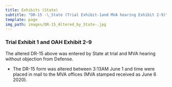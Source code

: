 ```yaml
---
title: Exhibits (State)
subtitle: "DR-15 -\_State (Trial Exhibit-1and MVA hearing Exhibit 2-9)"
template: page
img_path: images/DR-15_Altered_by_State-.jpg
---
```

### Trial Exhibit 1  and OAH Exhibit 2-9

The altered DR-15 above was entered by State at trial and MVA hearing without objection from Defense.

*   The DR-15 form was altered between 3:13AM June 1 and time were placed in mail to the MVA offices (MVA stamped received as June 6 2020).

